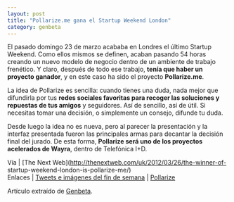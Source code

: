 ```yaml
---
layout: post
title: "Pollarize.me gana el Startup Weekend London"
category: genbeta
---
```




El pasado domingo 23 de marzo acababa en Londres el último Startup Weekend.
Como ellos mismos se definen, acaban pasando 54 horas creando un nuevo modelo
de negocio dentro de un ambiente de trabajo frenético. Y claro, después de
todo ese trabajo, **tenía que haber un proyecto ganador**, y en este caso ha
sido el proyecto **Pollarize.me**.

La idea de Pollarize es sencilla: cuando tienes una duda, nada mejor que
difundirla por tus **redes sociales favoritas para recoger las soluciones y
repuestas de tus amigos** y seguidores. Así de sencillo, así de útil. Si
necesitas tomar una decisión, o simplemente un consejo, difunde tu duda.

Desde luego la idea no es nueva, pero al parecer la presentación y la interfaz
presentada fueron las principales armas para decantar la decisión final del
jurado. De esta forma, **Pollarize será uno de los proyectos acelerados de
Wayra**, dentro de Telefónica I+D.

Vía | [The Next Web](http://thenextweb.com/uk/2012/03/26/the-winner-of-
startup-weekend-london-is-pollarize-me/)  
Enlaces | [Tweets e imágenes del fin de
semana](http://storify.com/tremulantdesign/pollarize-me) |
[Pollarize](http://signup.pollarize.me/)

Artículo extraído de [Genbeta](http://www.genbeta.com).